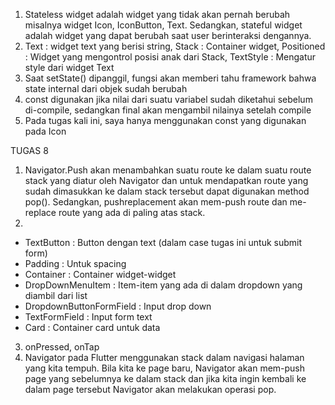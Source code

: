 1. Stateless widget adalah widget yang tidak akan pernah berubah misalnya widget Icon, IconButton, Text.
Sedangkan, stateful widget adalah widget yang dapat berubah saat user berinteraksi dengannya.
2. Text : widget text yang berisi string, Stack : Container widget, Positioned : Widget yang mengontrol
posisi anak dari Stack, TextStyle : Mengatur style dari widget Text
3. Saat setState() dipanggil, fungsi akan memberi tahu framework bahwa state internal dari objek sudah berubah
4. const digunakan jika nilai dari suatu variabel sudah diketahui sebelum di-compile, sedangkan final akan mengambil nilainya setelah 
compile
5. Pada tugas kali ini, saya hanya menggunakan const yang digunakan pada Icon

TUGAS 8
1. Navigator.Push akan menambahkan suatu route ke dalam suatu route stack yang diatur oleh Navigator dan untuk
mendapatkan route yang sudah dimasukkan ke dalam stack tersebut dapat digunakan method pop(). Sedangkan, pushreplacement akan
mem-push route dan me-replace route yang ada di paling atas stack.
2. 
- TextButton : Button dengan text (dalam case tugas ini untuk submit form)
- Padding : Untuk spacing 
- Container : Container widget-widget
- DropDownMenuItem : Item-item yang ada di dalam dropdown yang diambil dari list
- DropdownButtonFormField : Input drop down
- TextFormField : Input form text
- Card : Container card untuk data
3. onPressed, onTap
4. Navigator pada Flutter menggunakan stack dalam navigasi halaman yang kita tempuh. Bila kita ke page baru, Navigator akan mem-push page yang sebelumnya ke dalam stack dan jika kita ingin kembali ke dalam page tersebut Navigator akan melakukan operasi pop.
